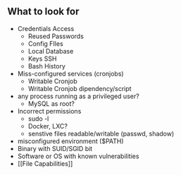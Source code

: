 ## What to look for
- Credentials Access
	- Reused Passwords
	- Config FIles
	- Local Database
	- Keys SSH
	- Bash History
- Miss-configured services (cronjobs)
	- Writable Cronjob
	- Writable Cronjob dipendency/script
- any process running as a privileged user?
	- MySQL as root?
- Incorrect permissions 
	- sudo -l
	- Docker, LXC?
	- senstive files readable/writable (passwd, shadow)
- misconfigured environment ($PATH)
- Binary with SUID/SGID bit
- Software or OS with known vulnerabilities
- [[File Capabilities]]